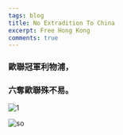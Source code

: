 ```yaml
---
tags: blog
title: No Extradition To China
excerpt: Free Hong Kong
comments: true
---
```


### 歐聯冠軍利物浦，
### 六奪歐聯殊不易。


![1](https://i.imgur.com/WT5Hg1D.jpg)



![so](/public/favicon.ico)


